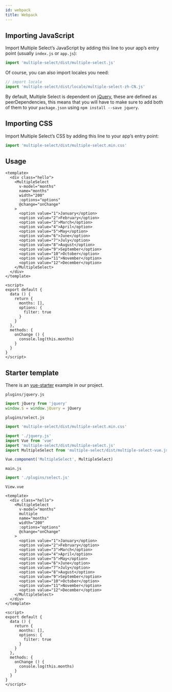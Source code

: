 ```yaml
---
id: webpack
title: Webpack
---
```


<div id="codefund"></div>

## Importing JavaScript

Import Multiple Select’s JavaScript by adding this line to your app’s entry point (usually `index.js` or `app.js`):

```js
import 'multiple-select/dist/multiple-select.js'
```

Of course, you can also import locales you need:

```js
// import locale
import 'multiple-select/dist/locale/multiple-select-zh-CN.js'
```

By default, Multiple Select is dependent on [jQuery](https://jquery.com/), these are defined as peerDependencies, this means that you will have to make sure to add both of them to your `package.json` using `npm install --save jquery`.

## Importing CSS

Import Multiple Select’s CSS by adding this line to your app’s entry point:

```js
import 'multiple-select/dist/multiple-select.min.css'
```

## Usage

```vue
<template>
  <div class="hello">
    <MultipleSelect
      v-model="months"
      name="months"
      width="200"
      :options="options"
      @change="onChange"
    >
      <option value="1">January</option>
      <option value="2">February</option>
      <option value="3">March</option>
      <option value="4">April</option>
      <option value="5">May</option>
      <option value="6">June</option>
      <option value="7">July</option>
      <option value="8">August</option>
      <option value="9">September</option>
      <option value="10">October</option>
      <option value="11">November</option>
      <option value="12">December</option>
    </MultipleSelect>
  </div>
</template>

<script>
export default {
  data () {
    return {
      months: [],
      options: {
        filter: true
      }
    }
  },
  methods: {
    onChange () {
      console.log(this.months)
    }
  }
}
</script>
```

## Starter template

There is an [vue-starter](https://github.com/wenzhixin/multiple-select/tree/develop/vue-starter) example in our project.

`plugins/jquery.js`

```js
import jQuery from 'jquery'
window.$ = window.jQuery = jQuery
```

`plugins/select.js`

```js
import 'multiple-select/dist/multiple-select.min.css'

import './jquery.js'
import Vue from 'vue'
import 'multiple-select/dist/multiple-select.js'
import MultipleSelect from 'multiple-select/dist/multiple-select-vue.js'

Vue.component('MultipleSelect', MultipleSelect)
```

`main.js`

```js
import './plugins/select.js'
```

`View.vue`

```vue
<template>
  <div class="hello">
    <MultipleSelect
      v-model="months"
      multiple
      name="months"
      width="200"
      :options="options"
      @change="onChange"
    >
      <option value="1">January</option>
      <option value="2">February</option>
      <option value="3">March</option>
      <option value="4">April</option>
      <option value="5">May</option>
      <option value="6">June</option>
      <option value="7">July</option>
      <option value="8">August</option>
      <option value="9">September</option>
      <option value="10">October</option>
      <option value="11">November</option>
      <option value="12">December</option>
    </MultipleSelect>
  </div>
</template>

<script>
export default {
  data () {
    return {
      months: [],
      options: {
        filter: true
      }
    }
  },
  methods: {
    onChange () {
      console.log(this.months)
    }
  }
}
</script>
```
